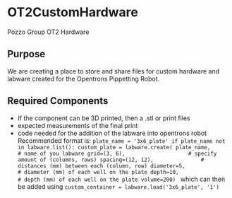 # OT2CustomHardware
Pozzo Group OT2 Hardware 

## Purpose
We are creating a place to store and share files for custom hardware and labware created for the Opentrons Pippetting Robot. 

## Required Components
- If the component can be 3D printed, then a .stl or print files
- expected measurements of the final print
- code needed for the addition of the labware into opentrons robot
Recommended format is: 
`plate_name = '3x6_plate'
if plate_name not in labware.list():
    custom_plate = labware.create(
        plate_name,                    # name of you labware
        grid=(3, 6),                    # specify amount of (columns, rows)
        spacing=(12, 12),               # distances (mm) between each (column, row)
        diameter=5,                     # diameter (mm) of each well on the plate
        depth=10,                       # depth (mm) of each well on the plate
        volume=200)
 `
 which can then be added using `custom_container = labware.load('3x6_plate', '1')`
